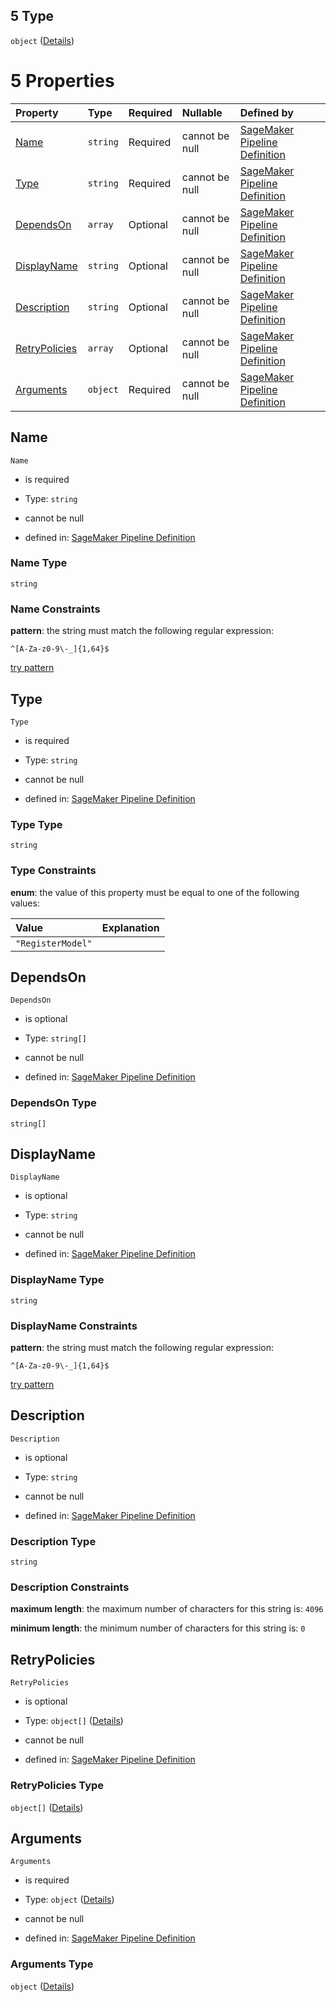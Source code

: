 ## 5 Type

`object` ([Details](pipeline-definition-definitions-registermodelstep.md))

# 5 Properties

| Property                        | Type     | Required | Nullable       | Defined by                                                                                                                                                                                                                                                                 |
| :------------------------------ | :------- | :------- | :------------- | :------------------------------------------------------------------------------------------------------------------------------------------------------------------------------------------------------------------------------------------------------------------------- |
| [Name](#name)                   | `string` | Required | cannot be null | [SageMaker Pipeline Definition](pipeline-definition-definitions-stepname.md "https://github.com/jerrypeng7773/sagemaker-model-building-pipeline-definition-JSON-schema/schema/#/definitions/RegisterModelStep/properties/Name")                                            |
| [Type](#type)                   | `string` | Required | cannot be null | [SageMaker Pipeline Definition](pipeline-definition-definitions-registermodelstep-properties-type.md "https://github.com/jerrypeng7773/sagemaker-model-building-pipeline-definition-JSON-schema/schema/#/definitions/RegisterModelStep/properties/Type")                   |
| [DependsOn](#dependson)         | `array`  | Optional | cannot be null | [SageMaker Pipeline Definition](pipeline-definition-definitions-registermodelstep-properties-dependson.md "https://github.com/jerrypeng7773/sagemaker-model-building-pipeline-definition-JSON-schema/schema/#/definitions/RegisterModelStep/properties/DependsOn")         |
| [DisplayName](#displayname)     | `string` | Optional | cannot be null | [SageMaker Pipeline Definition](pipeline-definition-definitions-stepname.md "https://github.com/jerrypeng7773/sagemaker-model-building-pipeline-definition-JSON-schema/schema/#/definitions/RegisterModelStep/properties/DisplayName")                                     |
| [Description](#description)     | `string` | Optional | cannot be null | [SageMaker Pipeline Definition](pipeline-definition-definitions-parameterdescription.md "https://github.com/jerrypeng7773/sagemaker-model-building-pipeline-definition-JSON-schema/schema/#/definitions/RegisterModelStep/properties/Description")                         |
| [RetryPolicies](#retrypolicies) | `array`  | Optional | cannot be null | [SageMaker Pipeline Definition](pipeline-definition-definitions-registermodelstep-properties-retrypolicies.md "https://github.com/jerrypeng7773/sagemaker-model-building-pipeline-definition-JSON-schema/schema/#/definitions/RegisterModelStep/properties/RetryPolicies") |
| [Arguments](#arguments)         | `object` | Required | cannot be null | [SageMaker Pipeline Definition](pipeline-definition-definitions-registermodelstep-properties-arguments.md "https://github.com/jerrypeng7773/sagemaker-model-building-pipeline-definition-JSON-schema/schema/#/definitions/RegisterModelStep/properties/Arguments")         |

## Name



`Name`

*   is required

*   Type: `string`

*   cannot be null

*   defined in: [SageMaker Pipeline Definition](pipeline-definition-definitions-stepname.md "https://github.com/jerrypeng7773/sagemaker-model-building-pipeline-definition-JSON-schema/schema/#/definitions/RegisterModelStep/properties/Name")

### Name Type

`string`

### Name Constraints

**pattern**: the string must match the following regular expression:&#x20;

```regexp
^[A-Za-z0-9\-_]{1,64}$
```

[try pattern](https://regexr.com/?expression=%5E%5BA-Za-z0-9%5C-_%5D%7B1%2C64%7D%24 "try regular expression with regexr.com")

## Type



`Type`

*   is required

*   Type: `string`

*   cannot be null

*   defined in: [SageMaker Pipeline Definition](pipeline-definition-definitions-registermodelstep-properties-type.md "https://github.com/jerrypeng7773/sagemaker-model-building-pipeline-definition-JSON-schema/schema/#/definitions/RegisterModelStep/properties/Type")

### Type Type

`string`

### Type Constraints

**enum**: the value of this property must be equal to one of the following values:

| Value             | Explanation |
| :---------------- | :---------- |
| `"RegisterModel"` |             |

## DependsOn



`DependsOn`

*   is optional

*   Type: `string[]`

*   cannot be null

*   defined in: [SageMaker Pipeline Definition](pipeline-definition-definitions-registermodelstep-properties-dependson.md "https://github.com/jerrypeng7773/sagemaker-model-building-pipeline-definition-JSON-schema/schema/#/definitions/RegisterModelStep/properties/DependsOn")

### DependsOn Type

`string[]`

## DisplayName



`DisplayName`

*   is optional

*   Type: `string`

*   cannot be null

*   defined in: [SageMaker Pipeline Definition](pipeline-definition-definitions-stepname.md "https://github.com/jerrypeng7773/sagemaker-model-building-pipeline-definition-JSON-schema/schema/#/definitions/RegisterModelStep/properties/DisplayName")

### DisplayName Type

`string`

### DisplayName Constraints

**pattern**: the string must match the following regular expression:&#x20;

```regexp
^[A-Za-z0-9\-_]{1,64}$
```

[try pattern](https://regexr.com/?expression=%5E%5BA-Za-z0-9%5C-_%5D%7B1%2C64%7D%24 "try regular expression with regexr.com")

## Description



`Description`

*   is optional

*   Type: `string`

*   cannot be null

*   defined in: [SageMaker Pipeline Definition](pipeline-definition-definitions-parameterdescription.md "https://github.com/jerrypeng7773/sagemaker-model-building-pipeline-definition-JSON-schema/schema/#/definitions/RegisterModelStep/properties/Description")

### Description Type

`string`

### Description Constraints

**maximum length**: the maximum number of characters for this string is: `4096`

**minimum length**: the minimum number of characters for this string is: `0`

## RetryPolicies



`RetryPolicies`

*   is optional

*   Type: `object[]` ([Details](pipeline-definition-definitions-retrypolicy.md))

*   cannot be null

*   defined in: [SageMaker Pipeline Definition](pipeline-definition-definitions-registermodelstep-properties-retrypolicies.md "https://github.com/jerrypeng7773/sagemaker-model-building-pipeline-definition-JSON-schema/schema/#/definitions/RegisterModelStep/properties/RetryPolicies")

### RetryPolicies Type

`object[]` ([Details](pipeline-definition-definitions-retrypolicy.md))

## Arguments



`Arguments`

*   is required

*   Type: `object` ([Details](pipeline-definition-definitions-registermodelstep-properties-arguments.md))

*   cannot be null

*   defined in: [SageMaker Pipeline Definition](pipeline-definition-definitions-registermodelstep-properties-arguments.md "https://github.com/jerrypeng7773/sagemaker-model-building-pipeline-definition-JSON-schema/schema/#/definitions/RegisterModelStep/properties/Arguments")

### Arguments Type

`object` ([Details](pipeline-definition-definitions-registermodelstep-properties-arguments.md))
